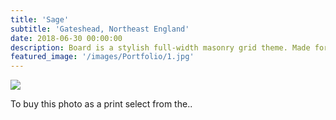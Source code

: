 ```yaml
---
title: 'Sage'
subtitle: 'Gateshead, Northeast England'
date: 2018-06-30 00:00:00
description: Board is a stylish full-width masonry grid theme. Made for designers, artists, photographers and developers to show off their best work.
featured_image: '/images/Portfolio/1.jpg'
---
```


![](/images/Portfolio/1.jpg)

To buy this photo as a print select from the..
